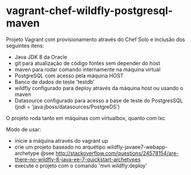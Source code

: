 # vagrant-chef-wildfly-postgresql-maven
Projeto Vagrant com provisionamento através do Chef Solo e inclusão dos seguintes itens:
* Java JDK 8 da Oracle
* git para atualização de código fontes sem depender do host
* maven para rodar comando internamente na máquina virtual
* PostgreSQL com acesso pela máquina HOST
* Banco de dados de teste 'testdb'
* wildfly configurado para deploy através da máquina host ou usando o maven
* Datasource configurado para acesso a base de teste do PostgresSQL (jndi = 'java:jboss/datasources/PostgreDS')

O projeto roda tanto em máquinas com virtualbox, quanto com lxc

Modo de usar:
* inicie a máquina através do vagrant up
* crie um projeto baseado no arquétipo wildfly-javaee7-webapp-archetype
@see http://stackoverflow.com/questions/24578154/are-there-no-wildfly-8-java-ee-7-quickstart-archetypes
* execute o projeto com o comando 'mvn wildfly:deploy'
